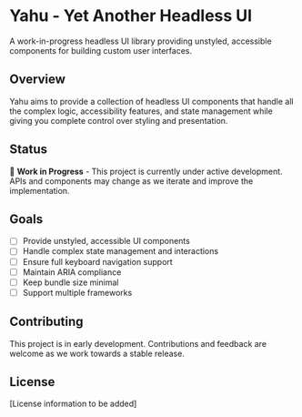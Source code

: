 # Yahu - Yet Another Headless UI

A work-in-progress headless UI library providing unstyled, accessible components for building custom user interfaces.

## Overview

Yahu aims to provide a collection of headless UI components that handle all the complex logic, accessibility features, and state management while giving you complete control over styling and presentation.

## Status

🚧 **Work in Progress** - This project is currently under active development. APIs and components may change as we iterate and improve the implementation.

## Goals

- [ ] Provide unstyled, accessible UI components
- [ ] Handle complex state management and interactions
- [ ] Ensure full keyboard navigation support
- [ ] Maintain ARIA compliance
- [ ] Keep bundle size minimal
- [ ] Support multiple frameworks

## Contributing

This project is in early development. Contributions and feedback are welcome as we work towards a stable release.

## License

[License information to be added]

